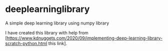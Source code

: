 # deeplearninglibrary
A simple deep learning library using numpy library

I have created this library with help from [https://www.kdnuggets.com/2020/09/implementing-deep-learning-library-scratch-python.html this link]. 
